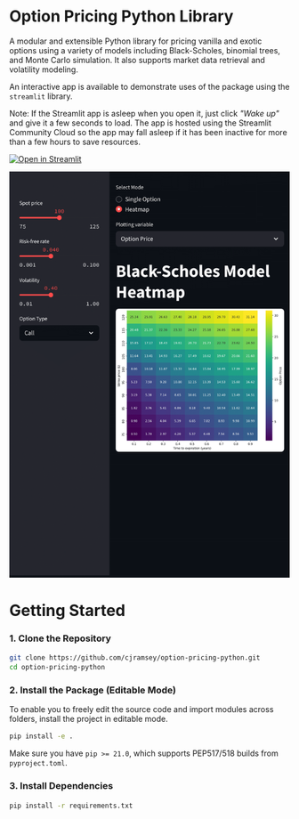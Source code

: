 # Option Pricing Python Library

A modular and extensible Python library for pricing vanilla and exotic options using a variety of models including Black-Scholes, binomial trees, and Monte Carlo simulation. It also supports market data retrieval and volatility modeling.

An interactive app is available to demonstrate uses of the package using the `streamlit` library.

Note: If the Streamlit app is asleep when you open it, just click *"Wake up"* and give it a few seconds to load. The app is hosted using the Streamlit Community Cloud so the app may fall asleep if it has been inactive for more than a few hours to save resources.

[![Open in Streamlit](https://static.streamlit.io/badges/streamlit_badge_black_white.svg)](https://cjramsey-option-pricing-python.streamlit.app)

[![App Screenshot](images/screenshot.png)](https://cjramsey-option-pricing-python.streamlit.app/)

# Getting Started

### 1.  Clone the Repository

```bash
git clone https://github.com/cjramsey/option-pricing-python.git
cd option-pricing-python
```

### 2. Install the Package (Editable Mode)

To enable you to freely edit the source code and import modules across folders, install the project in editable mode.

```bash
pip install -e .
```

Make sure you have `pip >= 21.0`, which supports PEP517/518 builds from `pyproject.toml`.

### 3. Install Dependencies

```bash
pip install -r requirements.txt
```

